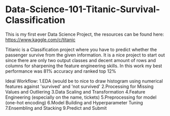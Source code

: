 # Data-Science-101-Titanic-Survival-Classification
This is my first ever Data Science Project, the resources can be found here: https://www.kaggle.com/c/titanic

Titianic is a Classification project where you have to predict whether the passenger survive from the given information.
It is a nice project to start out since there are only two output classes and decent amount of rows and columns for sharpening the feature engineering skills.
In this work my best performance was 81% accuracy and ranked top 12%

Ideal Workflow:
1.EDA (would be to nice to draw histogram using numerical features against 'survived' and 'not survived'
2.Processing for Missing Values and Outliering
3.Data Scaling and Transformation
4.Feature Engineering (especially on the name, tickets)
5.Preprocessing for model (one-hot encoding)
6.Model Building and Hyperparameter Tuning
7.Ensembling and Stacking
9.Predict and Submit

